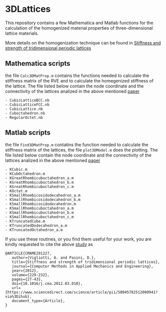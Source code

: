 # 3DLattices

This repository contains a few Mathematica and Matlab functions for the calculation of the homogenized material properties of three-dimensional lattice materials.

More details on the homogenization technique can be found in [Stiffness and strength of tridimensional periodic lattices](https://www.sciencedirect.com/science/article/pii/S0045782512000941)

## Mathematica scripts

the file ```Calc3DMatProp.m``` contains the functions needed to calculate the stiffness matrix of the RVE and to calculate the homegenized stiffness of the lattice. 
The file listed below contain the node coordinate and the connectivity of the lattices analized in the above mentioned  [paper](https://www.sciencedirect.com/science/article/pii/S0045782512000941)
```
- CubicLatticeBCC.nb
- CubicLatticeFCC.nb                                                                             
- CubicLattice.nb                                                                                
- Cuboctahedron.nb                                                                               
- RegularOctet.nb  
```

## Matlab scripts

the file ```Find3DMatProp.m``` contatins the function needed to calculate the stiffness matrix of the lattices, the file ```plot3DModel.m``` does the plotting. 
The file listed below contain the node coordinate and the connectivity of the lattices analized in the above mentioned [paper](https://www.sciencedirect.com/science/article/pii/S0045782512000941)
```
- KCubic.m
- KCubOctahedron.m
- KGreatRhombicuboctahedron_a.m
- KGreatRhombicuboctahedron_b.m
- KGreatRhombicuboctahedron_c.m
- KOctet.m
- KSmallRhombicosidodecahedron_a.m
- KSmallRhombicosidodecahedron_b.m
- KSmallRhombicosidodecahedron.m
- KSmallRhombicuboctahedron_a.m
- KSmallRhombicuboctahedron_b.m
- KSmallRhombicuboctahedron_c.m
- KTruncatedCube.m
- KTruncatedDodecahedron_a.m
- KTruncatedOctahedron_a.m
```



If you use these routines, or you find them useful for your work, you are kindly requested to cite the above [study](https://www.sciencedirect.com/science/article/pii/S0045782512000941) as 

```
@ARTICLE{CMAME201227,
   author={Vigliotti, A. and Pasini, D.}, 
   title={Stiffness and strength of tridimensional periodic lattices},
   journal={Computer Methods in Applied Mechanics and Engineering},
   year={2012},
   volume={229-232},
   pages={27-43},
   doi={10.1016/j.cma.2012.03.018},
   url={https://www.sciencedirect.com/science/article/pii/S0045782512000941?via%3Dihub},
   document_type={Article},
}

```
